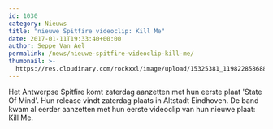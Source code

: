 ```yaml
---
id: 1030
category: Nieuws
title: "nieuwe Spitfire videoclip: Kill Me"
date: 2017-01-11T19:33:40+00:00
author: Seppe Van Ael
permalink: /news/nieuwe-spitfire-videoclip-kill-me/
thumbnail: >-
  https://res.cloudinary.com/rockxxl/image/upload/15325381_1198228586881434_4489829688506221409_o.jpg
---
```

Het Antwerpse Spitfire komt zaterdag aanzetten met hun eerste plaat 'State Of Mind'. Hun release vindt zaterdag plaats in Altstadt Eindhoven. De band kwam al eerder aanzetten met hun eerste videoclip van hun nieuwe plaat: Kill Me.
